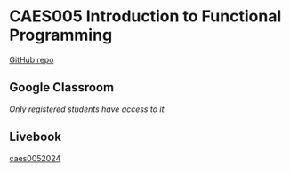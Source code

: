 # CAES005 Introduction to Functional Programming

[GitHub repo](https://github.com/adolfont/caes005-introduction-to-functional-programming)

## Google Classroom

_Only registered students have access to it._


## Livebook

[caes0052024](https://huggingface.co/spaces/adolfont/caes0052024)

<!-- JOSEVALIM2024  -->